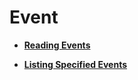 # Event<a name="cce_02_0183"></a>

-   **[Reading Events](reading-events.md)**  

-   **[Listing Specified Events](listing-specified-events.md)**  


